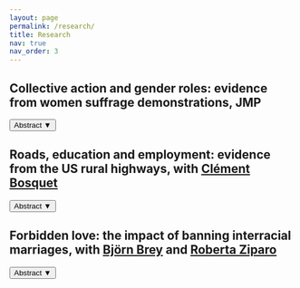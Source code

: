 ```yaml
---
layout: page
permalink: /research/
title: Research
nav: true
nav_order: 3
---
```

## Collective action and gender roles: evidence from women suffrage demonstrations, JMP

<button onclick="toggleAbstract('abstract1')">Abstract ▼</button>
<div id="abstract1" style="display: none;">
    <p>Abstract: Can collective action drive transformations in social roles and attitudes? ...</p>
</div>

## Roads, education and employment: evidence from the US rural highways, with [Clément Bosquet](https://sites.google.com/site/clementbosquet/)

<button onclick="toggleAbstract('abstract2')">Abstract ▼</button>
<div id="abstract2" style="display: none;">
    <p>Abstract: We study education and employment responses of teenagers to changes in local economic opportunities... </p>
</div>

## Forbidden love: the impact of banning interracial marriages, with [Björn Brey](https://sites.google.com/view/bjoernbrey/home) and [Roberta Ziparo](https://sites.google.com/site/rziparo/)

<button onclick="toggleAbstract('abstract3')">Abstract ▼</button>
<div id="abstract3" style="display: none;">
    <p>Abstract: The majority of US states enacted miscegenation laws (racial mixing) at varying points... </p>
</div>

<script>
function toggleAbstract(abstractId) {
    var abstract = document.getElementById(abstractId);
    if (abstract.style.display === "none") {
        abstract.style.display = "block";
        abstract.previousElementSibling.textContent = "Hide Abstract";
    } else {
        abstract.style.display = "none";
        abstract.previousElementSibling.textContent = "Show Abstract";
    }
}
</script>
